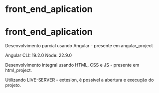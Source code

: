 # front_end_aplication
# front_end_aplication
Desenvolvimento parcial usando Angular - presente
em angular_project

Angular CLI: 19.2.0
Node: 22.9.0

Desenvolvimento integral usando HTML, CSS e JS - presente em
html_project.

Utilizando LIVE-SERVER - extesion, é possivel a abertura e execução 
do projeto.

